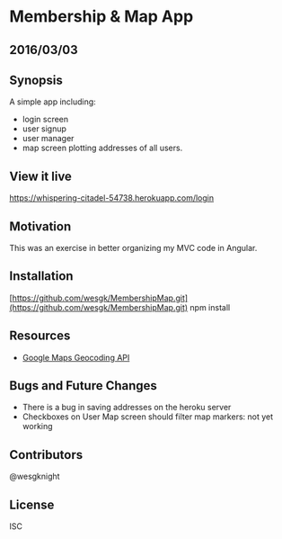 # Membership & Map App

## 2016/03/03
## Synopsis

A simple app including:
* login screen
* user signup
* user manager 
* map screen plotting addresses of all users.

## View it live
https://whispering-citadel-54738.herokuapp.com/login

## Motivation
This was an exercise in better organizing my MVC code in Angular.

## Installation
[https://github.com/wesgk/MembershipMap.git](https://github.com/wesgk/MembershipMap.git)
 npm install

## Resources
* [Google Maps Geocoding API](https://developers.google.com/maps/documentation/geocoding/intro)

## Bugs and Future Changes
* There is a bug in saving addresses on the heroku server
* Checkboxes on User Map screen should filter map markers: not yet working 

## Contributors
@wesgknight

## License
ISC

